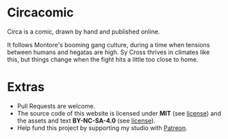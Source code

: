 # Circacomic

Circa is a comic, drawn by hand and published online.

It follows Montore's booming gang culture, during a time when tensions between humans and hegatas are high. Sy Cross thrives in climates like this, but things change when the fight hits a little too close to home.

# Extras

- Pull Requests are welcome.
- The source code of this website is licensed under **MIT** (see [license](LICENSE.mit.md)) and the assets and text **BY-NC-SA-4.0** (see [license](LICENSE.by-nc-sa-4.0.md)).
- Help fund this project by supporting my studio with [Patreon](https://https://patreon.com/100).
